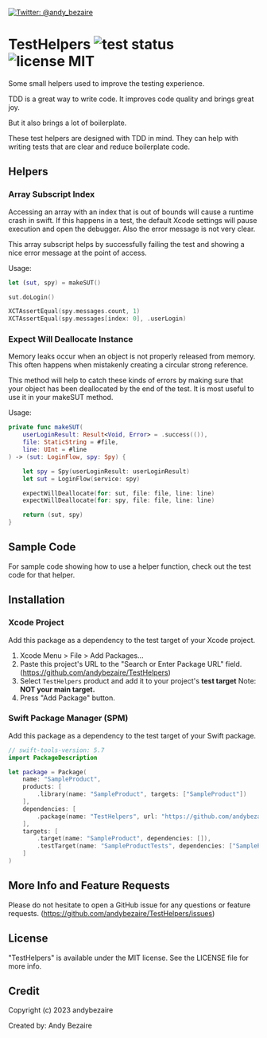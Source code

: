  <p> <a href="https://twitter.com/andy_bezaire"> <img src="https://img.shields.io/twitter/url?url=http%3A%2F%2Fgithub.com%2Fandybezaire%2FTestHelpers=" alt="Twitter: @andy_bezaire" /> </a> </p>

# TestHelpers ![test status](https://github.com/andybezaire/TestHelpers/actions/workflows/swift.yml/badge.svg) ![license MIT](https://img.shields.io/github/license/andybezaire/TestHelpers)
Some small helpers used to improve the testing experience.

TDD is a great way to write code. It improves code quality and brings great joy.

But it also brings a lot of boilerplate. 

These test helpers are designed with TDD in mind. 
They can help with writing tests that are clear and reduce boilerplate code.


## Helpers

### Array Subscript Index

Accessing an array with an index that is out of bounds will cause a runtime crash in swift. 
If this happens in a test, the default Xcode settings will pause execution and open the debugger. 
Also the error message is not very clear.

This array subscript helps by successfully failing the test and showing a nice error message at the point of access.

Usage:

```swift
let (sut, spy) = makeSUT()

sut.doLogin()

XCTAssertEqual(spy.messages.count, 1)
XCTAssertEqual(spy.messages[index: 0], .userLogin)
```

### Expect Will Deallocate Instance

Memory leaks occur when an object is not properly released from memory. 
This often happens when mistakenly creating a circular strong reference.

This method will help to catch these kinds of errors by making sure 
that your object has been deallocated by the end of the test. 
It is most useful to use it in your makeSUT method.

Usage:

```swift
private func makeSUT(
    userLoginResult: Result<Void, Error> = .success(()),
    file: StaticString = #file,
    line: UInt = #line
) -> (sut: LoginFlow, spy: Spy) {

    let spy = Spy(userLoginResult: userLoginResult)
    let sut = LoginFlow(service: spy)

    expectWillDeallocate(for: sut, file: file, line: line)
    expectWillDeallocate(for: spy, file: file, line: line)

    return (sut, spy)
}
```


## Sample Code

For sample code showing how to use a helper function, check out the test code for that helper. 


## Installation

### Xcode Project
 
Add this package as a dependency to the test target of your Xcode project.

1. Xcode Menu > File > Add Packages...
1. Paste this project's URL to the "Search or Enter Package URL" field. (https://github.com/andybezaire/TestHelpers)
1. Select `TestHelpers` product and add it to your project's **test target** Note: **NOT your main target.**
1. Press "Add Package" button.

### Swift Package Manager (SPM)

Add this package as a dependency to the test target of your Swift package. 

```swift
// swift-tools-version: 5.7
import PackageDescription

let package = Package(
    name: "SampleProduct",
    products: [
        .library(name: "SampleProduct", targets: ["SampleProduct"])
    ],
    dependencies: [
        .package(name: "TestHelpers", url: "https://github.com/andybezaire/TestHelpers.git", from: "1.0.0")
    ],
    targets: [
        .target(name: "SampleProduct", dependencies: []),
        .testTarget(name: "SampleProductTests", dependencies: ["SampleProduct", "TestHelpers"])
    ]
)
```


## More Info and Feature Requests

Please do not hesitate to open a GitHub issue for any questions or feature requests. 
(https://github.com/andybezaire/TestHelpers/issues) 


## License

"TestHelpers" is available under the MIT license. See the LICENSE file for more info.


## Credit

Copyright (c) 2023 andybezaire

Created by: Andy Bezaire

